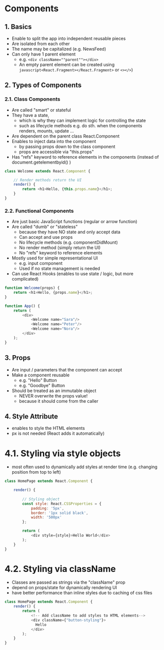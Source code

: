 # Components

## 1. Basics

* Enable to split the app into independent reusable pieces
* Are isolated from each other
* The name may be capitalized (e.g. NewsFeed)
* Can only have 1 parent element
    * e.g. ```<div className=""parent""></div>```
    * An empty parent element can be created using ```javascript<React.Fragment></React.Fragment>``` or ```<></>```)

## 2. Types of Components

### 2.1. Class Components

* Are called "smart" or stateful
* They have a state,
    * which is why they can implement logic for controlling the state
    * such as lifecycle methods e.g. do sth. when the components renders, mounts, update ...
* Are dependent on the parent class React.Component
* Enables to inject data into the component
    * by passing props down to the class component
    * props are accessible via "this.props"
* Has "refs" keyword to reference elements in the components (instead of document.getelementbyid() )

```javascript
class Welcome extends React.Component {

    // Render methods return the UI
    render() {
        return <h1>Hello, {this.props.name}</h1>;
    }
}
```

### 2.2. Functional Components

* Are just basic JavaScript functions (regular or arrow function)
* Are called "dumb" or "stateless"
    * because they have NO state and only accept data
    * Can accept and use props
    * No lifecycle methods (e.g. componentDidMount)
    * No render method (simply return the UI)
    * No "refs" keyword to reference elements
* Mostly used for simple representational UI
    * e.g. input component
    * Used if no state management is needed
* Can use React Hooks (enables to use state / logic, but more complicated)

```javascript
function Welcome(props) {
    return <h1>Hello, {props.name}</h1>;
}

function App() {
    return (
        <div>
            <Welcome name="Sara"/>
            <Welcome name="Peter"/>
            <Welcome name="Nora"/>
        </div>
    );
}
```

## 3. Props

* Are input / parameters that the component can accept
* Make a component reusable
    * e.g. "Hello" Button
    * e.g. "Goodbye" Button
* Should be treated as an immutable object
    * NEVER overwrite the props value!
    * because it should come from the caller

## 4. Style Attribute
* enables to style the HTML elements
* px is not needed (React adds it automatically)

# 4.1. Styling via style objects
* most often used to dynamically add styles at render time (e.g. changing position from top to left)

```javascript
class HomePage extends React.Component {

    render() {
        
        // Styling object    
        const style: React.CSSProperties = {
            padding: '5px',
            border: '1px solid black',
            width: '500px'
        };

        return (
            <div style={style}>Hello World</div>
        );
    }
}
```

# 4.2. Styling via className
* Classes are passed as strings via the "className" prop 
* depend on props/state for dynamically rendering UI
* have better performance than inline styles due to caching of css files

```javascript
class HomePage extends React.Component {
    render() {
        return (
            <!-- Add className to add styles to HTML elements-->
            <div className={"button-styling"}>
              Hello
            </div>
        );
    }
}
```
